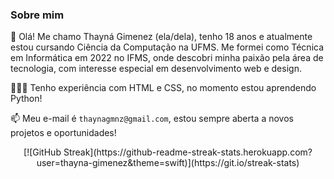 ### Sobre mim

🌺 Olá! Me chamo Thayná Gimenez (ela/dela), tenho 18 anos e atualmente estou cursando Ciência da Computação na UFMS. Me formei como Técnica em Informática em 2022 no IFMS, onde descobri minha paixão pela área de tecnologia, com interesse especial em desenvolvimento web e design.

👩🏼‍💻 Tenho experiência com HTML e CSS, no momento estou aprendendo Python!

📫 Meu e-mail é `thaynagmnz@gmail.com`, estou sempre aberta a novos projetos e oportunidades!

<div align = "center">
  [![GitHub Streak](https://github-readme-streak-stats.herokuapp.com?user=thayna-gimenez&theme=swift)](https://git.io/streak-stats)
 </div>
